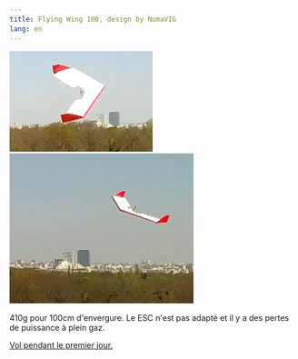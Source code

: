 ```yaml
---
title: Flying Wing 100, design by NumaVIG
lang: en
---
```



![](e.png)
![](f.png)

410g pour 100cm d'envergure.
Le ESC n'est pas adapté et il y a des pertes de puissance à plein gaz.

[Vol pendant le premier jour.](https://photos.app.goo.gl/DrphAiFPa6s5Xnha8)
